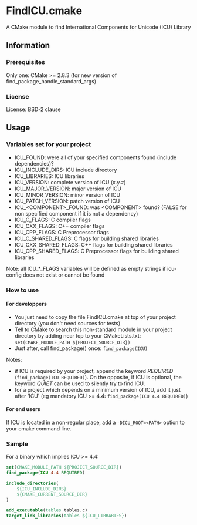 # FindICU.cmake

A CMake module to find International Components for Unicode (ICU) Library

## Information

### Prerequisites

Only one: CMake >= 2.8.3 (for new version of find_package_handle_standard_args)

### License

License: BSD-2 clause

## Usage

### Variables set for your project

* ICU_FOUND: were all of your specified components found (include dependencies)?
* ICU_INCLUDE_DIRS: ICU include directory
* ICU_LIBRARIES: ICU libraries
* ICU_VERSION: complete version of ICU (x.y.z)
* ICU_MAJOR_VERSION: major version of ICU
* ICU_MINOR_VERSION: minor version of ICU
* ICU_PATCH_VERSION: patch version of ICU
* ICU_\<COMPONENT\>_FOUND: was \<COMPONENT\> found? (FALSE for non specified component if it is not a dependency)
* ICU_C_FLAGS: C compiler flags
* ICU_CXX_FLAGS: C++ compiler flags
* ICU_CPP_FLAGS: C Preprocessor flags
* ICU_C_SHARED_FLAGS: C flags for building shared libraries
* ICU_CXX_SHARED_FLAGS: C++ flags for building shared libraries
* ICU_CPP_SHARED_FLAGS: C Preprocessor flags for building shared libraries

Note: all ICU_*_FLAGS variables will be defined as empty strings if icu-config does not exist or cannot be found

### How to use

#### For developpers

- You just need to copy the file FindICU.cmake at top of your project directory (you don't need sources for tests)
- Tell to CMake to search this non-standard module in your project directory by adding near top to your CMakeLists.txt: `set(CMAKE_MODULE_PATH ${PROJECT_SOURCE_DIR})`
- Just after, call find_package() once: `find_package(ICU)`

Notes:
* if ICU is required by your project, append the keyword *REQUIRED* (`find_package(ICU REQUIRED)`). On the opposite, if ICU is optional, the keyword *QUIET* can be used to silently try to find ICU.
* for a project which depends on a minimum version of ICU, add it just after 'ICU' (eg mandatory ICU >= 4.4: `find_package(ICU 4.4 REQUIRED)`)

#### For end users

If ICU is located in a non-regular place, add a `-DICU_ROOT=<PATH>` option to your cmake command line.

### Sample

For a binary which implies ICU >= 4.4:

```cmake
set(CMAKE_MODULE_PATH ${PROJECT_SOURCE_DIR})
find_package(ICU 4.4 REQUIRED)

include_directories(
    ${ICU_INCLUDE_DIRS}
    ${CMAKE_CURRENT_SOURCE_DIR}
)

add_executable(tables tables.c)
target_link_libraries(tables ${ICU_LIBRARIES})
```
